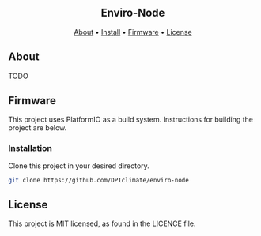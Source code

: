 <h2 align="center">
    Enviro-Node
</h2>
<p align="center">
  <a href="#about">About</a> •
  <a href="#Installation">Install</a> •
  <a href="#Firmware">Firmware</a> •
  <a href="#license">License</a>
</p>


## About

TODO

## Firmware

This project uses PlatformIO as a build system. Instructions for building the project are below.

### Installation

Clone this project in your desired directory.

```bash
git clone https://github.com/DPIclimate/enviro-node
```

## License
This project is MIT licensed, as found in the LICENCE file.

